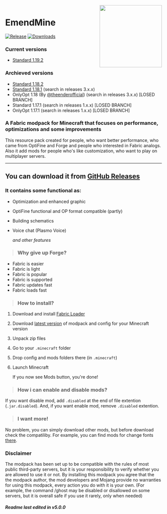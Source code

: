 <img align="right" src="https://i.imgur.com/t8zuPiv.png" height="200" width="200">

# EmendMine

[![Release](https://img.shields.io/github/release/pozitp/emendmine.svg)]()
[![Downloads](https://img.shields.io/github/downloads/pozitp/emendmine/total.svg)]()

### Current versions
- [Standard 1.19.2](https://github.com/pozitp/emendmine/tree/main)
### Archieved versions
- [Standard 1.18.2](https://github.com/pozitp/emendmine/tree/1.18.2)
- [Standard 1.18.1](https://github.com/pozitp/emendmine/tree/1.18.1) (search in releases 3.x.x)
- OnlyOpt 1.18 (By [@theenderofficial](https://github.com/TheEnderOfficial)) (search in releases 3.x.x) [LOSED BRANCH]
- Standard 1.17.1 (search in releases 1.x.x) [LOSED BRANCH]
- OnlyOpt 1.17.1 (search in releases 1.x.x) [LOSED BRANCH]

### A Fabric modpack for Minecraft that focuses on performance, optimizations and some improvements

This resource pack created for people, who want better performance, who came from OptiFine and Forge and people who interested in Fabric analogs. Also it add mods for people who's like customization, who want to play on multiplayer servers. <!-- (if you play on some vanilla servers you should off Twekeroo and Death Coords, use it for own risk) -->

* * *

## You can download it from  [GitHub Releases](https://github.com/pozitp/emendmine/releases/latest)

### It contains some functional as:
-   Optimization and enhanced graphic
-   OptiFine functional and OP format compatible (partly)
-   Building schematics
-   Voice chat (Plasmo Voice)

    *and other features*

> ### Why give up Forge?
-   Fabric is easier
-   Fabric is light
-   Fabric is popular
-   Fabric is supported
-   Fabric updates fast
-   Fabric loads fast

<!-- > ### Which version should I choose?
If you want only optimization mods, download OnlyOpt version. Else if you want OptiFine compatible and some OP features download Standard version. -->

> ### How to install?
1.  Download and install [Fabric Loader](https://fabricmc.net/use/)
2.  Download [latest version](https://github.com/pozitp/emendmine/releases/latest) of modpack and config for your Minecraft version
3.  Unpack zip files
4.  Go to your ```.minecraft``` folder
6.  Drop config and mods folders there (in ```.minecraft```)
7.  Launch Minecraft

    If you now see Mods button, you're done!

> ### How i can enable and disable mods?
If you want disable mod, add ```.disabled``` at the end of file extention (```.jar.disabled```). And, if you want enable mod, remove ```.disabled``` extention.

<!-- > ### How i can upgrade mods to lastest version?
Enable fabrilous-updater, enter multiplayer or singleplayer and enter ```/fabdate update``` command -->

> ### I want more!
No problem, you can simply download other mods, but before download check the compatiliby. For example, you can find mods for change fonts [there](https://www.curseforge.com/members/robotkoer/projects). 

### Disclaimer

The modpack has been set up to be compatible with the rules of most public third-party servers, but it is your responsibility to verify whether you are allowed to use it or not. By installing this modpack you agree that the the modpack author, the mod developers and Mojang provide no warranties for using this modpack, every action you do with it is your own. (For example, the command /ghost may be disabled or disallowed on some servers, but it is overall safe if you use it rarely, only when needed)

<!-- #### Mods that can be disabled without affecting performance:
-   All that are not included in the OnlyOpt -->

##### Readme last edited in v5.0.0
